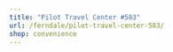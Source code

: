 ```yaml
---
title: "Pilot Travel Center #583"
url: /ferndale/pilot-travel-center-583/
shop: convenience
---
```

